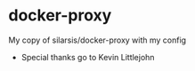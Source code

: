 # docker-proxy
My copy of silarsis/docker-proxy with my config 


- Special thanks go to Kevin Littlejohn 


